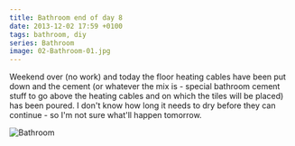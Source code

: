 ```yaml
---
title: Bathroom end of day 8
date: 2013-12-02 17:59 +0100
tags: bathroom, diy
series: Bathroom
image: 02-Bathroom-01.jpg
---
```


Weekend over (no work) and today the floor heating cables have been put down and the cement (or whatever the mix is - special bathroom cement stuff to go above the heating cables and on which the tiles will be placed) has been poured. I don't know how long it needs to dry before they can continue - so I'm not sure what'll happen tomorrow.

![Bathroom](/images/posts/2013/12/02-Bathroom-01.jpg)
